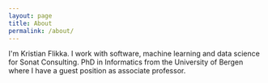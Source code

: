 ```yaml
---
layout: page
title: About
permalink: /about/
---
```


I'm Kristian Flikka. I work with software, machine learning and data science for Sonat Consulting. PhD in Informatics from the University of Bergen where I have a guest position as associate professor.
